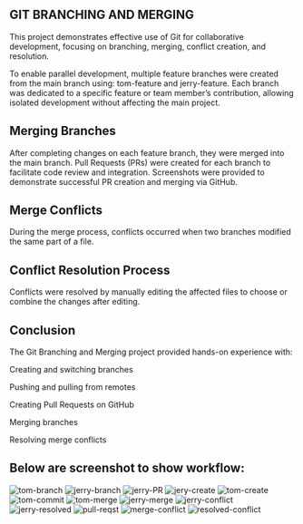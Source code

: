 ## GIT BRANCHING AND MERGING
This project demonstrates effective use of Git for collaborative development, focusing on branching, merging, conflict creation, and resolution.

To enable parallel development, multiple feature branches were created from the main branch using:
tom-feature and jerry-feature.
Each branch was dedicated to a specific feature or team member’s contribution, allowing isolated development without affecting the main project.

## Merging Branches
After completing changes on each feature branch, they were merged into the main branch.
Pull Requests (PRs) were created for each branch to facilitate code review and integration. Screenshots were provided to demonstrate successful PR creation and merging via GitHub.

## Merge Conflicts
During the merge process, conflicts occurred when two branches modified the same part of a file.

##  Conflict Resolution Process
Conflicts were resolved by manually editing the affected files to choose or combine the changes after editing.

## Conclusion
The Git Branching and Merging project provided hands-on experience with:

Creating and switching branches

Pushing and pulling from remotes

Creating Pull Requests on GitHub

Merging branches

Resolving merge conflicts

## Below are screenshot to show workflow:

![tom-branch](./img/tom-branch.png)
![jerry-branch](./img/jerry-branch.png)
![jerry-PR](./img/jerry-PR.png)
![jery-create](./img/jerry-create_PR.png)
![tom-create](./img/tom-create-PR.png)
![tom-commit](./img/tom-commit.png)
![tom-merge](./img/tom-merge.png)
![jerry-merge](./img/jerry-merge-confirm.png)
![jerry-conflict](./img/jerry-conflict.png)
![jerry-resolved](./img/jerry-conflict_resolved.png)
![pull-reqst](./img/pull__reqst.png)
![merge-conflict](./img/merge_conflict.png)
![resolved-conflict](./img/Resolving_conflict.png)

